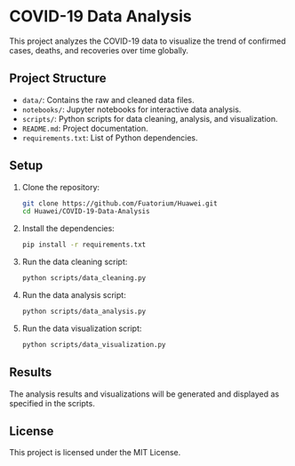 # COVID-19 Data Analysis

This project analyzes the COVID-19 data to visualize the trend of confirmed cases, deaths, and recoveries over time globally.

## Project Structure

- `data/`: Contains the raw and cleaned data files.
- `notebooks/`: Jupyter notebooks for interactive data analysis.
- `scripts/`: Python scripts for data cleaning, analysis, and visualization.
- `README.md`: Project documentation.
- `requirements.txt`: List of Python dependencies.

## Setup

1. Clone the repository:
    ```bash
    git clone https://github.com/Fuatorium/Huawei.git
    cd Huawei/COVID-19-Data-Analysis
    ```

2. Install the dependencies:
    ```bash
    pip install -r requirements.txt
    ```

3. Run the data cleaning script:
    ```bash
    python scripts/data_cleaning.py
    ```

4. Run the data analysis script:
    ```bash
    python scripts/data_analysis.py
    ```

5. Run the data visualization script:
    ```bash
    python scripts/data_visualization.py
    ```

## Results

The analysis results and visualizations will be generated and displayed as specified in the scripts.

## License

This project is licensed under the MIT License.

